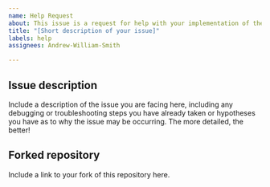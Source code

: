 ```yaml
---
name: Help Request
about: This issue is a request for help with your implementation of the project.
title: "[Short description of your issue]"
labels: help
assignees: Andrew-William-Smith

---
```


## Issue description

Include a description of the issue you are facing here, including any debugging or troubleshooting steps you have already taken or hypotheses you have as to why the issue may be occurring.  The more detailed, the better!

## Forked repository

Include a link to your fork of this repository here.
